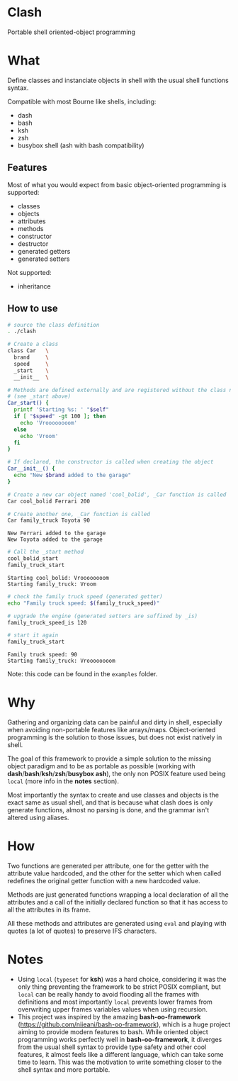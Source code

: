 # Clash
Portable shell oriented-object programming

# What
Define classes and instanciate objects in shell with the usual shell functions syntax.

Compatible with most Bourne like shells, including:

- dash
- bash
- ksh
- zsh
- busybox shell (ash with bash compatibility)

## Features

Most of what you would expect from basic object-oriented programming is supported:

- classes
- objects
- attributes
- methods
- constructor
- destructor
- generated getters
- generated setters

Not supported:

- inheritance

## How to use
```bash
# source the class definition
. ./clash
```

```bash
# Create a class
class Car   \
  brand     \
  speed     \
  _start    \
  __init__  \

# Methods are defined externally and are registered without the class name
# (see _start above)
Car_start() {
  printf 'Starting %s: ' "$self"
  if [ "$speed" -gt 100 ]; then
    echo 'Vroooooooom'
  else
    echo 'Vroom'
  fi
}

# If declared, the constructor is called when creating the object
Car__init__() {
  echo "New $brand added to the garage"
}
```

```bash
# Create a new car object named 'cool_bolid', _Car function is called
Car cool_bolid Ferrari 200

# Create another one, _Car function is called
Car family_truck Toyota 90
```

```
New Ferrari added to the garage
New Toyota added to the garage
```

```bash
# Call the _start method
cool_bolid_start
family_truck_start
```

```
Starting cool_bolid: Vroooooooom
Starting family_truck: Vroom
```

```bash
# check the family truck speed (generated getter)
echo "Family truck speed: $(family_truck_speed)"

# upgrade the engine (generated setters are suffixed by _is)
family_truck_speed_is 120

# start it again
family_truck_start
```

```
Family truck speed: 90
Starting family_truck: Vroooooooom
```

Note: this code can be found in the `examples` folder.

# Why

Gathering and organizing data can be painful and dirty in shell, especially when avoiding non-portable features like arrays/maps.
Object-oriented programming is the solution to those issues, but does not exist natively in shell.

The goal of this framework to provide a simple solution to the missing object paradigm and to be as portable as possible (working with **dash**/**bash**/**ksh**/**zsh**/**busybox ash**), the only non POSIX feature used being `local` (more info in the **notes** section).

Most importantly the syntax to create and use classes and objects is the exact same as usual shell, and that is because  what clash does is only generate functions, almost no parsing is done, and the grammar isn't altered using aliases.

# How

Two functions are generated per attribute, one for the getter with the attribute value hardcoded, and the other for the setter which when called redefines the original getter function with a new hardcoded value.

Methods are just generated functions wrapping a local declaration of all the attributes and a call of the initially declared function so that it has access to all the attributes in its frame.

All these methods and attributes are generated using `eval` and playing with quotes (a lot of quotes) to preserve IFS characters.

# Notes

- Using `local` (`typeset` for **ksh**) was a hard choice, considering it was the only thing preventing the framework to be strict POSIX compliant, but `local` can be really handy to avoid flooding all the frames with definitions and most importantly `local` prevents lower frames from overwriting upper frames variables values when using recursion.
- This project was inspired by the amazing **bash-oo-framework** (https://github.com/niieani/bash-oo-framework), which is a huge project aiming to provide modern features to bash. While oriented object programming works perfectly well in **bash-oo-framework**, it diverges from the usual shell syntax to provide type safety and other cool features, it almost feels like a different language, which can take some time to learn. This was the motivation to write something closer to the shell syntax and more portable.
